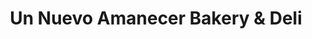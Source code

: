 ---
title: "Un Nuevo Amanecer Bakery & Deli"
url: /meriden/un-nuevo-amanecer-bakery-and-deli/
shop: bakery
---